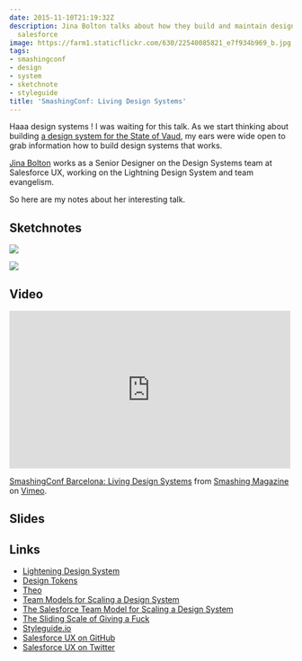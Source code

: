 ```yaml
---
date: 2015-11-10T21:19:32Z
description: Jina Bolton talks about how they build and maintain design sytems at
  salesforce
image: https://farm1.staticflickr.com/630/22540085821_e7f934b969_b.jpg
tags:
- smashingconf
- design
- system
- sketchnote
- styleguide
title: 'SmashingConf: Living Design Systems'
---
```


Haaa design systems !
I was waiting for this talk. As we start thinking about building [a design system for the State of Vaud](https://github.com/DSI-VD/foehn "Foehn, the design system for the State of Vaud on  GitHub"), my ears were wide open to grab information how to build design systems that works.

[Jina Bolton](https://twitter.com/jina) works as a Senior Designer on the Design Systems team at Salesforce UX, working on the Lightning Design System and team evangelism.

So here are my notes about her interesting talk.

## Sketchnotes

![](https://farm1.staticflickr.com/661/22913180842_ca142dfc46_b.jpg)

![](https://farm1.staticflickr.com/770/22508305998_522a115bb3_b.jpg)

## Video

<iframe src="https://player.vimeo.com/video/144727010" width="500" height="281" frameborder="0" webkitallowfullscreen mozallowfullscreen allowfullscreen></iframe> <p><a href="https://vimeo.com/144727010">SmashingConf Barcelona: Living Design Systems</a> from <a href="https://vimeo.com/smashingmagazine">Smashing Magazine</a> on <a href="https://vimeo.com">Vimeo</a>.</p>

## Slides

<script async class="speakerdeck-embed" data-id="050f67200ec301329561323b621a35b7" data-ratio="1.77777777777778" src="//speakerdeck.com/assets/embed.js"></script>

## Links

- [Lightening Design System](https://www.lightningdesignsystem.com/)
- [Design Tokens](https://www.lightningdesignsystem.com/resources/tokens)
- [Theo](https://github.com/salesforce-ux/theo)
- [Team Models for Scaling a Design System](https://medium.com/eightshapes-llc/team-models-for-scaling-a-design-system-2cf9d03be6a0)
- [The Salesforce Team Model for Scaling a Design System](the-salesforce-team-model-for-scaling-a-design-system-d89c2a2d404b)
- [The Sliding Scale of Giving a Fuck](http://blog.capwatkins.com/the-sliding-scale-of-giving-a-fuck)
- [Styleguide.io](http://styleguides.io/)
- [Salesforce UX on GitHub](https://github.com/salesforce-ux/)
- [Salesforce UX on Twitter](https://twitter.com/salesforceux?lang=fr)
